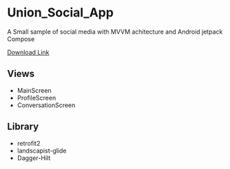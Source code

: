 # Union_Social_App
A Small sample of social media with MVVM achitecture and Android jetpack Compose

[Download Link](https://mega.nz/file/qlUGST4I#x2RYvUAYyFXiAlIPbJQQpIscNKnErpb2YVt0o1KpW_s)

## Views
- MainScreen
- ProfileScreen
- ConversationScreen

## Library
- retrofit2 
- landscapist-glide 
- Dagger-Hilt
